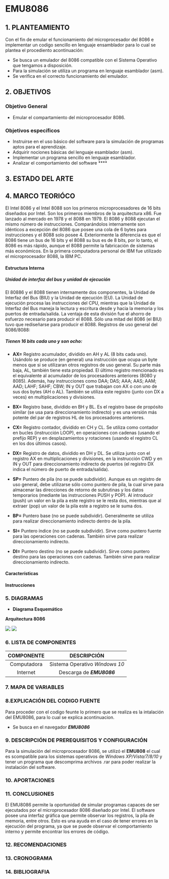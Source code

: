 # EMU8086


## 1. PLANTEAMIENTO
Con el fin de emular el funcionamiento del microprocesador del 8086 e implementar un codigo sencillo en lenguaje ensamblador para lo cual se plantea el procediento acontinuación:
- Se busca un emulador del 8086 compatible con el Sistema Operativo que tengamos a disposición.
- Para la simulación se utiliza un programa en lenguaje esamblador (asm).
- Se verifica en el correcto funcionamiento del emulador.


## 2. OBJETIVOS
### **Objetivo General**
- Emular el compartamiento del microprocesador 8086.
### **Objetivos específicos**
- Instruirse en el uso básico del software para la simulación de programas aptos para el aprendizaje.
- Adquirir nociones básicas del lenguaje esamblador (asm).
- Implementar un programa sencillo en lenguaje esamblador.
- Analizar el comportamiento del software ****


## 3. ESTADO DEL ARTE



## 4. MARCO TEORIÓCO 
El Intel 8086 y el Intel 8088 son los primeros microprocesadores de 16 bits diseñados por Intel. Son los primeros miembros de la arquitectura x86. Fue lanzado al mercado en 1978 y el 8088 en 1979.
El 8086 y 8088 ejecutan el mismo número de instrucciones. Comparándolos internamente son idénticos a excepción del 8086 que posee una cola de 6 bytes para instrucciones y el 8088 solo posee 4. Exteriormente la diferencia es que el
8086 tiene un bus de 16 bits y el 8088 su bus es de 8 bits, por lo tanto, el 8086 es más rápido, aunque el 8088 permite la fabricación de sistemas más económicos.
En la primera computadora personal de IBM fue utilizado el microprocesador 8088, la IBM PC.
#### Estructura Interna

##### **Unidad de interfaz del bus y unidad de ejecución**
El 80886 y el 8088 tienen internamente dos componentes, la Unidad de Interfaz del Bus (BIU) y la Unidad   de   ejecución (EU).   La Unidad de ejecución procesa las instrucciones del CPU, mientras que la   Unidad   de   Interfaz   del   Bus maneja la lectura y escritura desde y hacia la memoria y los puertos de entrada/salida.
La ventaja de esta división fue el ahorro de esfuerzo necesario para producir el 8088. Sólo una mitad del 8086 (el BIU) tuvo que rediseñarse para producir el 8088.
Registros de uso general del 8086/8088:

##### **Tienen 16 bits cada uno y son ocho:**
- **AX=** Registro acumulador, dividido en AH y AL (8 bits cada uno). Usándolo se produce (en general) una instrucción que ocupa  un  byte  menos  que  si  se utilizaran otros registros de uso general. Su parte más baja, AL, también tiene esta propiedad. El último registro mencionado es el equivalente al acumulador de los procesadores anteriores (8080 y 8085). Además, hay instrucciones como DAA; DAS; AAA; AAS; AAM; AAD; LAHF; SAHF; CBW; IN y OUT que trabajan con AX o con uno de sus dos bytes (AH o AL). También se utiliza este registro (junto con DX a veces) en multiplicaciones y divisiones.

- **BX=** Registro base, dividido en BH y BL. Es el registro base de propósito similar (se usa para direccionamiento indirecto) y es una versión más potente del par de registros HL de los procesadores anteriores.

- **CX=** Registro contador, dividido en CH y CL. Se utiliza como contador en bucles (instrucción LOOP), en operaciones con cadenas (usando el prefijo REP) y en desplazamientos y rotaciones (usando el registro CL en los dos últimos casos).

- **DX=** Registro de datos, dividido en DH y DL. Se utiliza junto con el registro AX en multiplicaciones y divisiones, en la instrucción CWD y en IN y OUT para direccionamiento indirecto de puertos (el registro DX indica el número de puerto de entrada/salida).

- **SP=** Puntero de pila (no se puede subdividir). Aunque es un registro de uso general, debe utilizarse sólo como puntero de pila, la cual sirve para almacenar las direcciones de retorno de subrutinas y los datos temporarios (mediante las instrucciones PUSH y POP). Al introducir (push) un valor en la pila a este registro se le resta dos, mientras que al extraer (pop) un valor de la pila este a registro se le suma dos.

- **BP=** Puntero base (no se puede subdividir). Generalmente se utiliza para realizar direccionamiento indirecto dentro de la pila.

- **SI=** Puntero índice (no se puede subdividir). Sirve como puntero fuente para las operaciones con cadenas. También sirve para realizar direccionamiento indirecto.

- **DI=** Puntero destino (no se puede subdividir). Sirve como puntero destino para las operaciones con cadenas. También sirve para realizar direccionamiento indirecto.

#### Características

#### Instrucciones



### 5. DIAGRAMAS
- **Diagrama Esquemático**

**Arquitectura 8086**

![](https://github.com/Rafa1104/Informe/blob/master/img/Arquitectura%208086.png)
![](https://github.com/Rafa1104/Informe/blob/master/img/8086.PNG)

### 6. LISTA DE COMPONENTES
| **COMPONENTE** | **DESCRIPCIÓN** |
| :---: | :---: |
| Computadora | Sistema Operativo *Windows 10* |
| Internet | Descarga de ***EMU8086*** |

### 7. MAPA DE VARIABLES


### 8.EXPLICACIÓN DEL CODIGO FUENTE
Para proceder con el codigo feunte lo primero que se realiza es la intalación del EMU8086, para lo cual se explica acontinuacion.
* Se busca en el navegador ***EMU8086***

### 9. DESCRIPCIÓN DE PREREQUISITOS Y CONFIGURACIÓN
Para la simulación del microprocesador 8086, se utilizó el **EMU808** el cual es scompatible para los sistemas operativos de *Windows XP/Vista/7/8/10* y tener un programa que descomprima archivos .rar para poder realizar la instalación del software.


### 10. APORTACIONES


### 11. CONCLUSIONES
El EMU8086 permite la oportunidad de simular programas capaces de ser ejecutados por el microprocesador 8086 diseñado por Intel. El software posee una interfaz gráfica que permite observar los registros, la pila de memoria, entre otros. Esto es una ayuda en el caso de tener errores en la ejecución del programa, ya que se puede observar el comportamiento interno y permite encontrar los errores de código.


### 12. RECOMENDACIONES


### 13. CRONOGRAMA


### 14. BIBLIOGRAFIA
